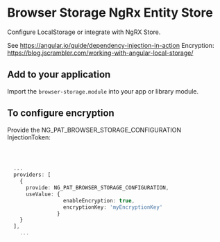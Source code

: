 # Browser Storage NgRx Entity Store

Configure LocalStorage or integrate with NgRX Store.

See https://angular.io/guide/dependency-injection-in-action
Encryption: https://blog.jscrambler.com/working-with-angular-local-storage/


## Add to your application


Import the `browser-storage.module` into your app or library module.


## To configure encryption

Provide the NG_PAT_BROWSER_STORAGE_CONFIGURATION InjectionToken:

```typescript

  

  ...
  providers: [
    {
      provide: NG_PAT_BROWSER_STORAGE_CONFIGURATION,
      useValue: {
                  enableEncryption: true,
                  encryptionKey: 'myEncryptionKey'
                }
    }
  ],
    ...

```

